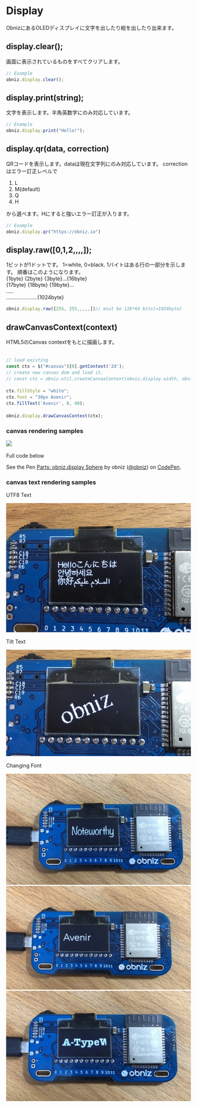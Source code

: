 # Display
ObnizにあるOLEDディスプレイに文字を出したり絵を出したり出来ます。

## display.clear();

画面に表示されているものをすべてクリアします。

```Javascript
// Example
obniz.display.clear();
```
## display.print(string);

文字を表示します。半角英数字にのみ対応しています。

```Javascript
// Example
obniz.display.print("Hello!");
```
## display.qr(data, correction)

QRコードを表示します。dataは現在文字列にのみ対応しています。
correctionはエラー訂正レベルで

1. L
2. M(default)
3. Q
4. H

から選べます。Hにすると強いエラー訂正が入ります。

```Javascript
// Example
obniz.display.qr("https://obniz.io")
```

## display.raw([0,1,2,,,,]);

1ビットが1ドットです。 1=white, 0=black.
1バイトはある行の一部分を示します。
順番はこのようになります。  
{1byte} {2byte} {3byte}...{16byte}  
{17byte} {18byte} {19byte}...  
.....  
.....................{1024byte}  

```javascript
obniz.display.raw([255, 255,,,,,])// msut be 128*64 bits(=1024byte)
```

## drawCanvasContext(context)
HTML5のCanvas contextをもとに描画します。

```javascript

// load existing
const ctx = $("#canvas")[0].getContext('2d');
// create new canvas dom and load it.
// const ctx = obniz.util.createCanvasContext(obniz.display.width, obniz.display.height);

ctx.fillStyle = "white";
ctx.font = "30px Avenir";
ctx.fillText('Avenir', 0, 40);

obniz.display.drawCanvasContext(ctx);
```

### canvas rendering samples
![](./image/obniz_display_sphere.gif)

Full code below

<p data-height="300" data-theme-id="32184" data-slug-hash="yvVdre" data-default-tab="js,result" data-user="obniz" data-embed-version="2" data-pen-title="Parts: obniz.display Sphere" class="codepen">See the Pen <a href="https://codepen.io/obniz/pen/yvVdre/">Parts: obniz.display Sphere</a> by obniz (<a href="https://codepen.io/obniz">@obniz</a>) on <a href="https://codepen.io">CodePen</a>.</p>
<script async src="https://production-assets.codepen.io/assets/embed/ei.js"></script>

### canvas text rendering samples

UTF8 Text

![](./image/obniz_display_samples0.jpg)

Tilt Text

![](./image/obniz_display_samples1.jpg)

Changing Font

![](./image/obniz_display_samples2.jpg)
![](./image/obniz_display_samples3.jpg)
![](./image/obniz_display_samples4.jpg)

